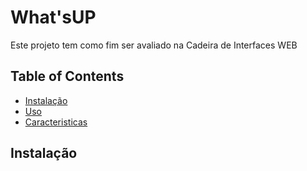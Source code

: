 # What'sUP
 Este projeto tem como fim ser avaliado na Cadeira de Interfaces WEB

## Table of Contents
- [Instalação](#instalação)
- [Uso](#uso)
- [Caracteristicas](#caracteristicas)

## Instalação



